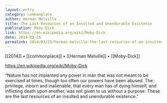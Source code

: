```yaml
---
layout: entry
category: commonplace
author: Herman Melville
title: The Last Resources of an Insulted and Unendurable Existence
publication: Moby-Dick
link: https://en.wikipedia.org/wiki/Moby-Dick
date: 2014-03-25
permalink: 2014/03/25/herman-melville-the-last-resources-of-an-insulted-and-unendurable-existence
---
```


[[2014]] • [[commonplace]] • [[Herman Melville]] • [[Moby-Dick]]

https://en.wikipedia.org/wiki/Moby-Dick

“Nature has not implanted any power in man that was not meant to be exercised at times, though too often our powers have been abused. The privilege, inborn and inalienable, that every man has of dying himself, and inflicting death upon another, was not given to us without a purpose. These are the last resources of an insulted and unendurable existence.”
